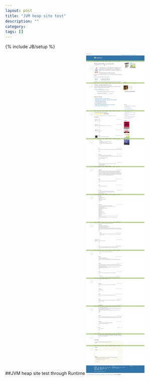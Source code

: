 ```yaml
---
layout: post
title: "JVM heap site test"
description: ""
category: 
tags: []
---
```

{% include JB/setup %}

##JVM heap site test through Runtime
<img src='/img/jvm_heap_size.png' />
